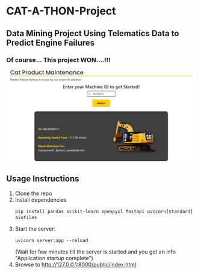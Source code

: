 # CAT-A-THON-Project
## Data Mining Project Using Telematics Data to Predict Engine Failures
### Of course... This project WON....!!!


<img src="public/assets/preview.PNG">

## Usage Instructions
1. Clone the repo
2. Install dependencies
    ```
    pip install pandas scikit-learn openpyxl fastapi uvicorn[standard] aiofiles
    ```
3. Start the server:
    ```
    uvicorn server:app --reload
    ```
    (Wait for few minutes till the server is started and you get an info "Application startup complete")
4. Browse to http://127.0.0.1:8000/public/index.html
